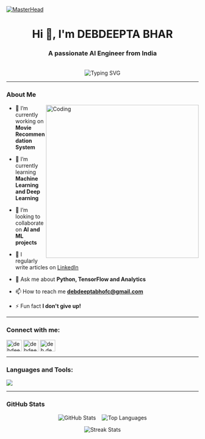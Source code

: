 [![MasterHead](https://camo.githubusercontent.com/5a51e293c9f568a66c3ccf3f4eb397c77706120b077be0cabca9f0bd271374dd/68747470733a2f2f6d656469612e6c6963646e2e636f6d2f646d732f696d6167652f4334443132415145536a37322d733567454b672f61727469636c652d636f7665725f696d6167652d736872696e6b5f3630305f323030302f302f313632363735333836373131303f653d3231343734383336343726763d6265746126743d4b6637594175775a74794347594c4e63682d4d676335654f432d376837754c5f646e424149677341465251)](https://parthiv.io)

<h1 align="center">Hi 👋, I'm  DEBDEEPTA BHAR </h1>
<h3 align="center">A passionate AI Engineer from India</h3>
<br>

<div align="center">
  <img
    src="https://readme-typing-svg.demolab.com?font=Fira+Code&size=22&pause=1000&center=true&vCenter=true&width=600&lines=Python+%7C+Automation+%7C+ML;Data+Science+Enthusiast;Data+Structures+%26+Algorithms"
    alt="Typing SVG"
  />
</div>

---

### About Me
<img align="right" alt="Coding" width="400" src="https://user-images.githubusercontent.com/74038190/225813708-98b745f2-7d22-48cf-9150-083f1b00d6c9.gif">

- 🔭 I’m currently working on **Movie Recommendation System**

- 🌱 I’m currently learning **Machine Learning and Deep Learning**

- 👯 I’m looking to collaborate on **AI and ML projects**

- 📝 I regularly write articles on [LinkedIn](https://www.linkedin.com/in/debdeeptabh03/)

- 💬 Ask me about **Python, TensorFlow and Analytics**

- 📫 How to reach me **debdeeptabhofc@gmail.com**

- ⚡ Fun fact **I don't give up!**

---

<h3 align="left">Connect with me:</h3>
<p align="left">
<a href="https://www.linkedin.com/in/debdeeptabh03/" target="blank"><img align="center" src="https://raw.githubusercontent.com/rahuldkjain/github-profile-readme-generator/master/src/images/icons/Social/linked-in-alt.svg" alt="debdeeptabhar" height="30" width="40" /></a>
<a href="https://www.kaggle.com/debdeepta" target="blank"><img align="center" src="https://raw.githubusercontent.com/rahuldkjain/github-profile-readme-generator/master/src/images/icons/Social/kaggle.svg" alt="debdeeptabhar" height="30" width="40" /></a>
<a href="https://www.instagram.com/deb.deeptaaa/" target="blank"><img align="center" src="https://raw.githubusercontent.com/rahuldkjain/github-profile-readme-generator/master/src/images/icons/Social/instagram.svg" alt="deb.deeptaaa" height="30" width="40" /></a>
</p>

---

<h3 align="left">Languages and Tools:</h3>
<p align="left">
  <a href="https://skillicons.dev">
    <img src="https://skillicons.dev/icons?i=git,anaconda,aws,bash,c,cpp,codepen,django,docker,firebase,flask,github,html,java,js,mongodb,mysql,opencv,postgres,pycharm,py,pytorch,react,sklearn,tensorflow,vercel,css,vscode,sqlite,powershell" />
  </a>
</p>

---

### GitHub Stats

<p align="center">
  <img src="https://github-readme-stats.vercel.app/api?username=CodeWithParthiv&show_icons=true&theme=tokyonight" alt="GitHub Stats" />
  &nbsp;&nbsp;
  <img src="https://github-readme-stats.vercel.app/api/top-langs/?username=CodeWithParthiv&layout=compact&theme=tokyonight" alt="Top Languages" />
</p>
<p align="center">
  <img src="https://github-readme-streak-stats.herokuapp.com?user=CodeWithParthiv&theme=tokyonight" alt="Streak Stats" />
</p>
